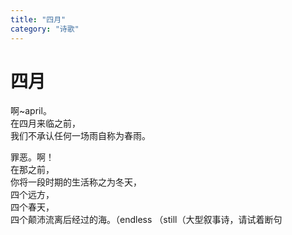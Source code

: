 ```yaml
---
title: "四月"
category: "诗歌"
---
```

# 四月

啊~april。   
在四月来临之前，  
我们不承认任何一场雨自称为春雨。  

罪恶。啊！  
在那之前，   
你将一段时期的生活称之为冬天，   
四个远方，   
四个春天，   
四个颠沛流离后经过的海。（endless （still（大型叙事诗，请试着断句   
